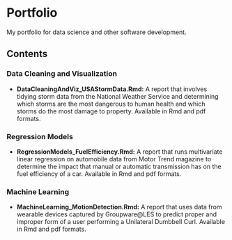 # Portfolio
My portfolio for data science and other software development.

## Contents

### Data Cleaning and Visualization

- **DataCleaningAndViz_USAStormData.Rmd:** A report that involves tidying storm data from the National Weather
  	Service and determining which storms are the most dangerous to human health and which storms do the most damage
  	to property. Available in Rmd and pdf formats.

### Regression Models

- **RegressionModels_FuelEfficiency.Rmd:** A report that runs multivariate linear regression on automobile data 
	from Motor Trend magazine to determine the impact that manual or automatic transmission has on the fuel 
	efficiency of a car. Available in Rmd and pdf formats.

### Machine Learning

- **MachineLearning_MotionDetection.Rmd:** A report that uses data from wearable devices captured by Groupware@LES
	to predict 	proper and improper form of a user performing a Unilateral Dumbbell Curl. Available in Rmd and 
	pdf formats.